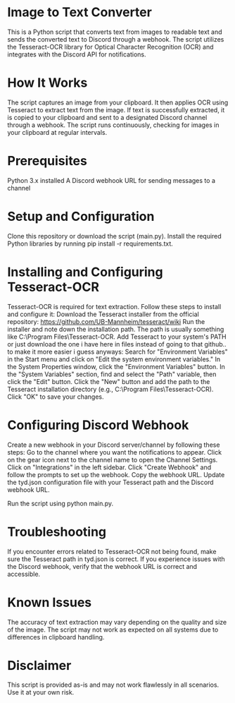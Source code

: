 # Image to Text Converter
This is a Python script that converts text from images to readable text and sends the converted text to Discord through a webhook. The script utilizes the Tesseract-OCR library for Optical Character Recognition (OCR) and integrates with the Discord API for notifications.

# How It Works
The script captures an image from your clipboard.
It then applies OCR using Tesseract to extract text from the image.
If text is successfully extracted, it is copied to your clipboard and sent to a designated Discord channel through a webhook.
The script runs continuously, checking for images in your clipboard at regular intervals.
# Prerequisites
Python 3.x installed
A Discord webhook URL for sending messages to a channel
# Setup and Configuration
Clone this repository or download the script (main.py).
Install the required Python libraries by running pip install -r requirements.txt.
# Installing and Configuring Tesseract-OCR
Tesseract-OCR is required for text extraction. Follow these steps to install and configure it:
Download the Tesseract installer from the official repository: https://github.com/UB-Mannheim/tesseract/wiki
Run the installer and note down the installation path. The path is usually something like C:\Program Files\Tesseract-OCR.
Add Tesseract to your system's PATH or just download the one i have here in files instead of going to that github.. to make it more easier i guess anyways:
Search for "Environment Variables" in the Start menu and click on "Edit the system environment variables."
In the System Properties window, click the "Environment Variables" button.
In the "System Variables" section, find and select the "Path" variable, then click the "Edit" button.
Click the "New" button and add the path to the Tesseract installation directory (e.g., C:\Program Files\Tesseract-OCR).
Click "OK" to save your changes.
# Configuring Discord Webhook
Create a new webhook in your Discord server/channel by following these steps:
Go to the channel where you want the notifications to appear.
Click on the gear icon next to the channel name to open the Channel Settings.
Click on "Integrations" in the left sidebar.
Click "Create Webhook" and follow the prompts to set up the webhook.
Copy the webhook URL.
Update the tyd.json configuration file with your Tesseract path and the Discord webhook URL.

Run the script using python main.py.

# Troubleshooting
If you encounter errors related to Tesseract-OCR not being found, make sure the Tesseract path in tyd.json is correct.
If you experience issues with the Discord webhook, verify that the webhook URL is correct and accessible.
# Known Issues
The accuracy of text extraction may vary depending on the quality and size of the image.
The script may not work as expected on all systems due to differences in clipboard handling.
# Disclaimer
This script is provided as-is and may not work flawlessly in all scenarios. Use it at your own risk.

